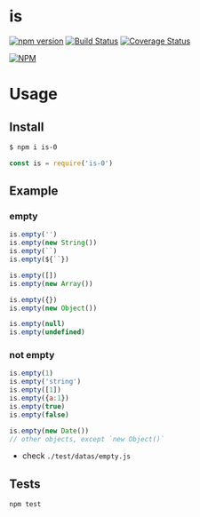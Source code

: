 # is

[![npm version](https://badge.fury.io/js/is-0.svg)](https://badge.fury.io/js/is-0)
[![Build Status](https://travis-ci.org/SangHakLee/is.svg?branch=master)](https://travis-ci.org/SangHakLee/is)
[![Coverage Status](https://coveralls.io/repos/github/SangHakLee/is/badge.svg?branch=master)](https://coveralls.io/github/SangHakLee/is?branch=master)

[![NPM](https://nodei.co/npm/is-0.png?downloads=true&downloadRank=true&stars=true)](https://nodei.co/npm/is-0/)

# Usage

## Install
```bash
$ npm i is-0 
```

```javascript
const is = require('is-0')
```

## Example
### empty
```javascript
is.empty('')
is.empty(new String())
is.empty(``)
is.empty(${``})

is.empty([])
is.empty(new Array())

is.empty({})
is.empty(new Object())

is.empty(null)
is.empty(undefined)
```

### not empty
```javascript
is.empty(1)
is.empty('string')
is.empty([1])
is.empty({a:1})
is.empty(true)
is.empty(false)

is.empty(new Date())
// other objects, except `new Object()`
```
- check `./test/datas/empty.js`

## Tests
```bash
npm test
```